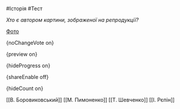 #Історія #Тест

*Хто є автором картини, зображеної на репродукції?*

[Фото](https://zno.osvita.ua//doc/images/znotest/15/1597/19.jpg)

{noChangeVote on}

{preview on}

{hideProgress on}

{shareEnable off}

{hideCount on}

[[В. Боровиковський]]
[[М. Пимоненко]]
[[Т. Шевченко]]
[[І. Рєпін]]
